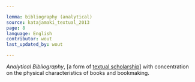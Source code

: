 ```yaml
---

lemma: bibliography (analytical)
source: katajamaki_textual_2013
page: 8
language: English
contributor: wout
last_updated_by: wout

---
```


_Analytical Bibliography_, [a form of [textual scholarship](textualScholarship.html)] with concentration on the physical characteristics of books and bookmaking.
